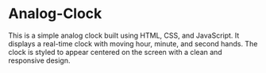 # Analog-Clock
This is a simple analog clock built using HTML, CSS, and JavaScript. It displays a real-time clock with moving hour, minute, and second hands. The clock is styled to appear centered on the screen with a clean and responsive design.
